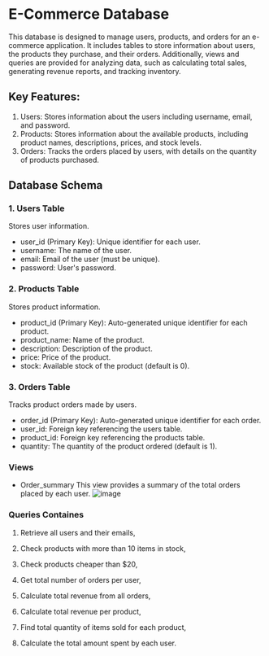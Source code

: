# E-Commerce Database

This database is designed to manage users, products, and orders for an e-commerce application. It includes tables to store information about users, the products they purchase, and their orders. Additionally, views and queries are provided for analyzing data, such as calculating total sales, generating revenue reports, and tracking inventory.

## Key Features:
1. Users: Stores information about the users including username, email, and password.
2. Products: Stores information about the available products, including product names, descriptions, prices, and stock levels.
3. Orders: Tracks the orders placed by users, with details on the quantity of products purchased.

## Database Schema

### 1. Users Table
Stores user information.

- user_id (Primary Key): Unique identifier for each user.
- username: The name of the user.
- email: Email of the user (must be unique).
- password: User's password.

### 2. Products Table
Stores product information.

- product_id (Primary Key): Auto-generated unique identifier for each product.
- product_name: Name of the product.
- description: Description of the product.
- price: Price of the product.
- stock: Available stock of the product (default is 0).

### 3. Orders Table
Tracks product orders made by users.

- order_id (Primary Key): Auto-generated unique identifier for each order.
- user_id: Foreign key referencing the users table.
- product_id: Foreign key referencing the products table.
- quantity: The quantity of the product ordered (default is 1).

### Views
- Order_summary
This view provides a summary of the total orders placed by each user.
![image](https://github.com/user-attachments/assets/1bcfb83c-28db-4535-afc3-ed39324a02cf)


### Queries Containes
1. Retrieve all users and their emails,

2. Check products with more than 10 items in stock,

3. Check products cheaper than $20,

4. Get total number of orders per user,

5. Calculate total revenue from all orders,

6. Calculate total revenue per product,

7. Find total quantity of items sold for each product,

8. Calculate the total amount spent by each user.
